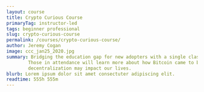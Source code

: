 ```yaml
---
layout: course
title: Crypto Curious Course
primaryTag: instructor-led 
tags: beginner professional
slug: crypto-curious-course
permalink: /courses/crypto-curious-course/
author: Jeremy Cogan
image: ccc_jan25_2020.jpg
summary: Bridging the education gap for new adopters with a single class designed to take them from curious to confident!
        Those in attendance will learn more about how Bitcoin came to be, what blockchains can be used for, and how
        decentralization may impact our lives.
blurb: Lorem ipsum dolor sit amet consectuter adipiscing elit.
readtime: 555h 555m
---
```

